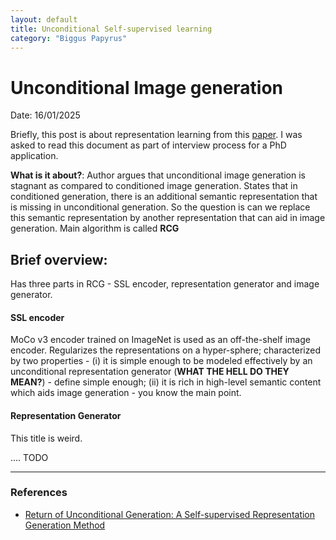 ```yaml
---
layout: default
title: Unconditional Self-supervised learning
category: "Biggus Papyrus"
---
```


# Unconditional Image generation

Date: 16/01/2025

Briefly, this post is about representation learning from this [paper](https://openreview.net/forum?id=JqtHMZtqWm). I was asked to read this document as part of interview process for a PhD application. 

**What is it about?**: Author argues that unconditional image generation is stagnant as compared to conditioned image generation. States that in conditioned generation, there is an additional semantic representation that is missing in unconditional generation. So the question is can we replace this semantic representation by another representation that can aid in image generation. Main algorithm is called **RCG**


## Brief overview:
Has three parts in RCG - SSL encoder, representation generator and image generator. 

#### SSL encoder
MoCo v3 encoder trained on ImageNet is used as an off-the-shelf image encoder. Regularizes the representations on a hyper-sphere; characterized by two properties - (i) it is simple enough to be modeled effectively by an unconditional representation generator (**WHAT THE HELL DO THEY MEAN?**) - define simple enough; (ii) it is rich in high-level semantic content which aids image generation - you know the main point.

#### Representation Generator
This title is weird. 


.... TODO

---

### References
- [Return of Unconditional Generation: A Self-supervised Representation Generation Method](https://openreview.net/pdf?id=clTa4JFBML)